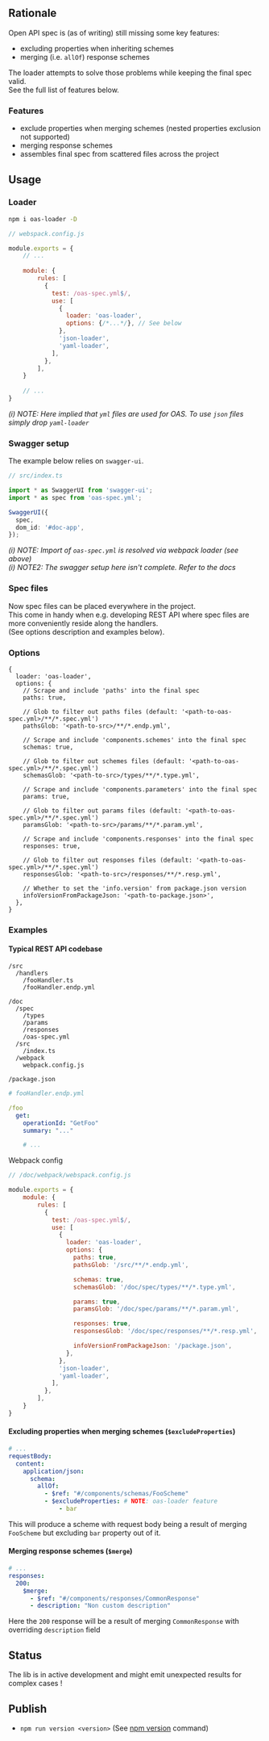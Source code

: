## Rationale

Open API spec is (as of writing) still missing some key features:
- excluding properties when inheriting schemes
- merging (i.e. `allOf`) response schemes

The loader attempts to solve those problems while keeping the final spec valid.  
See the full list of features below.

### Features
- exclude properties when merging schemes (nested properties exclusion not supported)
- merging response schemes
- assembles final spec from scattered files across the project

## Usage

### Loader

```bash
npm i oas-loader -D
```

```javascript
// webspack.config.js

module.exports = {
    // ...
  
    module: {
        rules: [
          {
            test: /oas-spec.yml$/,
            use: [
              {
                loader: 'oas-loader',
                options: {/*...*/}, // See below
              },
              'json-loader',
              'yaml-loader',
            ],
          },
        ],
    }
  
    // ...
}
```

_(i) NOTE: Here implied that `yml` files are used for OAS. To use `json` files simply drop `yaml-loader`_

### Swagger setup

The example below relies on `swagger-ui`.

```typescript
// src/index.ts

import * as SwaggerUI from 'swagger-ui';
import * as spec from 'oas-spec.yml';

SwaggerUI({
  spec,
  dom_id: '#doc-app',
});
```

_(i) NOTE: Import of `oas-spec.yml` is resolved via webpack loader (see above)_  
_(i) NOTE2: The swagger setup here isn't complete. Refer to the docs_

### Spec files

Now spec files can be placed everywhere in the project.  
This come in handy when e.g. developing REST API where spec files are more conveniently reside along the handlers.  
(See options description and examples below).

### Options

```
{
  loader: 'oas-loader',
  options: {
    // Scrape and include 'paths' into the final spec
    paths: true,

    // Glob to filter out paths files (default: '<path-to-oas-spec.yml>/**/*.spec.yml')
    pathsGlob: '<path-to-src>/**/*.endp.yml',
    
    // Scrape and include 'components.schemes' into the final spec
    schemas: true,
    
    // Glob to filter out schemes files (default: '<path-to-oas-spec.yml>/**/*.spec.yml')
    schemasGlob: '<path-to-src>/types/**/*.type.yml',
  
    // Scrape and include 'components.parameters' into the final spec
    params: true,
    
    // Glob to filter out params files (default: '<path-to-oas-spec.yml>/**/*.spec.yml')
    paramsGlob: '<path-to-src>/params/**/*.param.yml',
  
    // Scrape and include 'components.responses' into the final spec
    responses: true,
    
    // Glob to filter out responses files (default: '<path-to-oas-spec.yml>/**/*.spec.yml')
    responsesGlob: '<path-to-src>/responses/**/*.resp.yml',

    // Whether to set the 'info.version' from package.json version
    infoVersionFromPackageJson: '<path-to-package.json>',
  },
}
```

### Examples

#### Typical REST API codebase
```
/src
  /handlers
    /fooHandler.ts
    /fooHandler.endp.yml

/doc
  /spec
    /types
    /params
    /responses
    /oas-spec.yml
  /src
    /index.ts
  /webpack
    webpack.config.js
    
/package.json
```

```yaml
# fooHandler.endp.yml

/foo
  get:
    operationId: "GetFoo"
    summary: "..."

    # ...
```

Webpack config
```javascript
// /doc/webpack/webspack.config.js

module.exports = {
    module: {
        rules: [
          {
            test: /oas-spec.yml$/,
            use: [
              {
                loader: 'oas-loader',
                options: {
                  paths: true,
                  pathsGlob: '/src/**/*.endp.yml',

                  schemas: true,
                  schemasGlob: '/doc/spec/types/**/*.type.yml',

                  params: true,
                  paramsGlob: '/doc/spec/params/**/*.param.yml',

                  responses: true,
                  responsesGlob: '/doc/spec/responses/**/*.resp.yml',

                  infoVersionFromPackageJson: '/package.json',
                },
              },
              'json-loader',
              'yaml-loader',
            ],
          },
        ],
    }
}
```

#### Excluding properties when merging schemes (`$excludeProperties`)

```yaml
# ...
requestBody:
  content:
    application/json:
      schema:
        allOf:
          - $ref: "#/components/schemas/FooScheme"
          - $excludeProperties: # NOTE: oas-loader feature
              - bar
```

This will produce a scheme with request body being a result of merging `FooScheme` but excluding `bar` property out of it.

#### Merging response schemes (`$merge`)
```yaml
# ...
responses:
  200:
    $merge:
      - $ref: "#/components/responses/CommonResponse"
      - description: "Non custom description"
```

Here the `200` response will be a result of merging `CommonResponse` with overriding `description` field

## Status

The lib is in active development and might emit unexpected results for complex cases !

## Publish
- `npm run version <version>` (See [npm version](https://docs.npmjs.com/cli/v8/commands/npm-version/) command)
